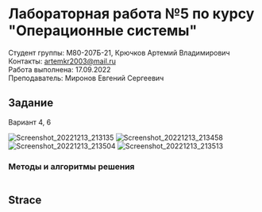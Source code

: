 # Лабораторная работа №5 по курсу "Операционные системы"

Студент группы: M80-207Б-21, Крючков Артемий Владимирович\
Контакты: artemkr2003@mail.ru\
Работа выполнена: 17.09.2022\
Преподаватель: Миронов Евгений Сергеевич

## Задание

Вариант 4, 6

![Screenshot_20221213_213135](https://user-images.githubusercontent.com/86799725/207416314-41f13758-cbb0-445c-ad58-7c0a04b53fe1.png)
![Screenshot_20221213_213458](https://user-images.githubusercontent.com/86799725/207416874-cc977619-c882-4dd2-895f-8fc3714b137b.png)
![Screenshot_20221213_213504](https://user-images.githubusercontent.com/86799725/207416898-cd88b476-b299-4209-92dd-98e952552997.png)
![Screenshot_20221213_213513](https://user-images.githubusercontent.com/86799725/207416904-5c494d03-4bbe-4f3a-8631-94aa0ddf4eca.png)


### Методы и алгоритмы решения

```c++

```

## Strace

```txt

```
